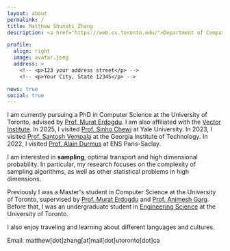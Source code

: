 ```yaml
---
layout: about
permalink: /
title: Matthew Shunshi Zhang
description: <a href="https://web.cs.toronto.edu/">Department of Computer Science, University of Toronto</a>

profile:
  align: right
  image: avatar.jpeg
  address: >
    <!-- <p>123 your address street</p> -->
    <!-- <p>Your City, State 12345</p> -->

news: true
social: true
---
```


I am currently pursuing a PhD in Computer Science at the University of Toronto, advised by [Prof. Murat Erdogdu](https://www.cs.toronto.edu/~erdogdu/). I am also affiliated with the [Vector Institute](https://vectorinstitute.ai/). In 2025, I visited [Prof. Sinho Chewi](https://chewisinho.github.io/) at Yale University. In 2023, I visited [Prof. Santosh Vempala](https://faculty.cc.gatech.edu/~vempala/) at the Georgia Institute of Technology. In 2022, I visited [Prof. Alain Durmus](https://alain.perso.math.cnrs.fr/) at ENS Paris-Saclay. 

I am interested in **sampling**, optimal transport and high dimensional probability. In particular, my research focuses on the complexity of sampling algorithms, as well as other statistical problems in high dimensions.

Previously I was a Master's student in Computer Science at the University of Toronto, supervised by [Prof. Murat Erdogdu](https://www.cs.toronto.edu/~erdogdu/) and [Prof. Animesh Garg](https://animesh.garg.tech/). Before that, I was an undergraduate student in [Engineering Science](https://engsci.utoronto.ca/) at the University of Toronto.

I also enjoy traveling and learning about different languages and cultures.

Email: matthew[dot]zhang[at]mail[dot]utoronto[dot]ca
